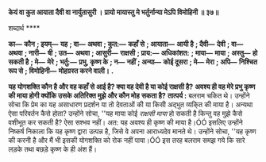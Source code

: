 **केयं वा कुत आयाता दैवी वा नार्युतासुरी ।** **प्रायो मायास्तु मे भर्तुर्नान्या मेऽपि विमोहिनी ॥ ३७॥** 

शब्दार्थ **** 

**का—** **कौन** **; इयम्—** **यह** **; वा—** **अथवा** **; कुत:—** **कहाँ से** **; आयाता—** **आयी है** **; दैवी—** **देवी** **; वा—** **अथवा** **; नारी—** **षी** **; उत—** **अथवा** **; आसुरी—** **राक्षसी** **; प्राय:—** **अधिकांशत:** **; माया—** **माया** **; अस्तु—** **हो सकती है** **; मे—** **मेरे** **; भर्तु:—** **प्रभु, कृष्ण के** **; न—** **नहीं** **; अन्या—** **कोई दूसरा** **; मे—** **मेरा** **; अपि—** **निश्चित रूप से** **; विमोहिनी—** **मोहग्रस्त करने वाली।** **.** 

**यह योगशक्ति कौन है और वह कहाँ से आई है? क्या वह देवी है या कोई राक्षसी है?** **अवश्य ही वह मेरे प्रभु कृष्ण की माया होगी क्योंकि उसके अतिरिक्त मुझे और कौन मोह** **सकता है?** **तात्पर्य :** बलराम चकित थे। उन्होंने सोचा कि प्रेम का यह असाधारण प्रदर्शन या तो देवताओं की या किसी अद्भुत व्यकि्त की माया है। अन्यथा ऐसा परिवर्तन कैसे होता? उन्होंने सोचा, ''यह माया कोई *राक्षसी माया* हो सकती है किन्तु वह मुझे कैसे वशीभूत कर सकती है? ऐसा सश्भव नहीं। अत: यह अवश्य ही कृष्ण की माया है।ÓÓ इसलिए उन्होंने निष्कर्ष निकाला कि यह कृष्ण द्वारा उत्पन्न है, जिसे वे अपना आराध्यदेव मानते थे। उन्होंने सोचा, ''यह कृष्ण की करनी है और मैं भी इसकी योगशक्ति को रोक नहीं पाया।ÓÓ इस तरह बलराम समझ गये कि सारे लड़के तथा बछड़े कृष्ण के ही अंश हैं।  